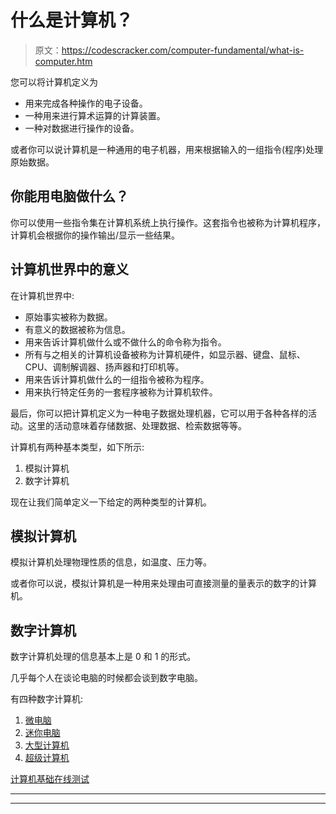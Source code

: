 # 什么是计算机？

> 原文：<https://codescracker.com/computer-fundamental/what-is-computer.htm>

您可以将计算机定义为

*   用来完成各种操作的电子设备。
*   一种用来进行算术运算的计算装置。
*   一种对数据进行操作的设备。

或者你可以说计算机是一种通用的电子机器，用来根据输入的一组指令(程序)处理原始数据。

## 你能用电脑做什么？

你可以使用一些指令集在计算机系统上执行操作。这套指令也被称为计算机程序，计算机会根据你的操作输出/显示一些结果。

## 计算机世界中的意义

在计算机世界中:

*   原始事实被称为数据。
*   有意义的数据被称为信息。
*   用来告诉计算机做什么或不做什么的命令称为指令。
*   所有与之相关的计算机设备被称为计算机硬件，如显示器、键盘、鼠标、CPU、调制解调器、扬声器和打印机等。
*   用来告诉计算机做什么的一组指令被称为程序。
*   用来执行特定任务的一套程序被称为计算机软件。

最后，你可以把计算机定义为一种电子数据处理机器，它可以用于各种各样的活动。这里的活动意味着存储数据、处理数据、检索数据等等。

计算机有两种基本类型，如下所示:

1.  模拟计算机
2.  数字计算机

现在让我们简单定义一下给定的两种类型的计算机。

## 模拟计算机

模拟计算机处理物理性质的信息，如温度、压力等。

或者你可以说，模拟计算机是一种用来处理由可直接测量的量表示的数字的计算机。

## 数字计算机

数字计算机处理的信息基本上是 0 和 1 的形式。

几乎每个人在谈论电脑的时候都会谈到数字电脑。

有四种数字计算机:

1.  [微电脑](/computer-fundamental/classification-of-computer-by-size.htm)
2.  [迷你电脑](/computer-fundamental/classification-of-computer-by-size.htm)
3.  [大型计算机](/computer-fundamental/classification-of-computer-by-size.htm)
4.  [超级计算机](/computer-fundamental/classification-of-computer-by-size.htm)

[计算机基础在线测试](/exam/showtest.php?subid=14)

* * *

* * *